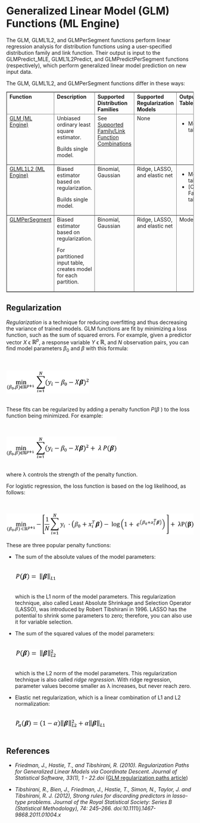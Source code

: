 <html><head></head><body id="wss1507134739235"><h1 class="title topictitle1" id="ariaid-title1">Generalized Linear Model (GLM) Functions (ML Engine)</h1><div class="body conbody"><div class="section" id="wss1507134739235__section_ntj_l24_xcb">
<p class="p">The <span>GLM, GLML1L2, and GLMPerSegment</span> functions perform linear regression analysis for distribution functions using a user-specified distribution family and link function. Their output is input to the <span>GLMPredict_MLE, GLML1L2Predict, and GLMPredictPerSegment</span> functions (respectively), which perform generalized linear model prediction on new input data.</p>
<p class="p">The <span>GLM, GLML1L2, and GLMPerSegment</span> functions differ in these ways:</p><div class="tablenoborder"><table cellpadding="4" cellspacing="0" summary="" id="wss1507134739235__table_N10133_N10013_N10010_N10001" class="table" frame="border" border="1" rules="all"><div class="caption"></div><colgroup span="1"><col style="width:20%" span="1"></col><col style="width:20%" span="1"></col><col style="width:20%" span="1"></col><col style="width:20%" span="1"></col><col style="width:20%" span="1"></col></colgroup><thead class="thead" style="text-align:left;"><tr class="row"><th class="entry cellrowborder" style="vertical-align:top;" id="d109505e37" rowspan="1" colspan="1">Function</th><th class="entry cellrowborder" style="vertical-align:top;" id="d109505e39" rowspan="1" colspan="1">Description</th><th class="entry cellrowborder" style="vertical-align:top;" id="d109505e41" rowspan="1" colspan="1">Supported Distribution Families</th><th class="entry cellrowborder" style="vertical-align:top;" id="d109505e43" rowspan="1" colspan="1">Supported Regularization Models</th><th class="entry cellrowborder" style="vertical-align:top;" id="d109505e45" rowspan="1" colspan="1">Output Tables</th></tr></thead><tbody class="tbody"><tr class="row"><td class="entry cellrowborder" style="vertical-align:top;" headers="d109505e37" rowspan="1" colspan="1"><a href="eej1558472403086.md#hrv1507149150084">GLM (ML Engine)</a></td><td class="entry cellrowborder" style="vertical-align:top;" headers="d109505e39" rowspan="1" colspan="1">Unbiased ordinary least square estimator.
<p class="p">Builds single model.</p></td><td class="entry cellrowborder" style="vertical-align:top;" headers="d109505e41" rowspan="1" colspan="1">See <a href="ewh1563913874279.md">Supported Family/Link Function Combinations</a></td><td class="entry cellrowborder" style="vertical-align:top;" headers="d109505e43" rowspan="1" colspan="1">None</td><td class="entry cellrowborder" style="vertical-align:top;" headers="d109505e45" rowspan="1" colspan="1">
<ul class="ul">
<li class="li">Model table</li></ul></td></tr><tr class="row"><td class="entry cellrowborder" style="vertical-align:top;" headers="d109505e37" rowspan="1" colspan="1"><a href="mxy1558472465230.md#fgw1518542561108">GLML1L2 (ML Engine)</a></td><td class="entry cellrowborder" style="vertical-align:top;" headers="d109505e39" rowspan="1" colspan="1">Biased estimator based on regularization.
<p class="p">Builds single model.</p></td><td class="entry cellrowborder" style="vertical-align:top;" headers="d109505e41" rowspan="1" colspan="1">Binomial, Gaussian</td><td class="entry cellrowborder" style="vertical-align:top;" headers="d109505e43" rowspan="1" colspan="1">Ridge, LASSO, and elastic net</td><td class="entry cellrowborder" style="vertical-align:top;" headers="d109505e45" rowspan="1" colspan="1">
<ul class="ul">
<li class="li">Model table</li>
<li class="li">[Optional] Factor table</li></ul></td></tr><tr class="row"><td class="entry cellrowborder" style="vertical-align:top;" headers="d109505e37" rowspan="1" colspan="1"><a href="vzk1572296570258.md">GLMPerSegment</a></td><td class="entry cellrowborder" style="vertical-align:top;" headers="d109505e39" rowspan="1" colspan="1">Biased estimator based on regularization.
<p class="p">For partitioned input table, creates model for each partition.</p></td><td class="entry cellrowborder" style="vertical-align:top;" headers="d109505e41" rowspan="1" colspan="1">Binomial, Gaussian</td><td class="entry cellrowborder" style="vertical-align:top;" headers="d109505e43" rowspan="1" colspan="1">Ridge, LASSO, and elastic net</td><td class="entry cellrowborder" style="vertical-align:top;" headers="d109505e45" rowspan="1" colspan="1">Model table</td></tr></tbody></table></div></div><div class="section" id="wss1507134739235__section_bh5_4sm_sbb">
<h2 class="title sectiontitle">Regularization</h2>
<p class="p"><dfn class="term">Regularization</dfn> is a technique for reducing overfitting and thus decreasing the variance of trained models. GLM functions are fit by minimizing a loss function, such as the sum of squared errors. For example, given a predictor vector <var class="keyword varname">X</var> ϵ <img class="image" id="wss1507134739235__image_bpr_xth_4z" src="gnf1492104149755.png"></img><span><sup><var class="keyword varname">p</var></sup></span>, a response variable <var class="keyword varname">Y</var> ϵ <img class="image" id="wss1507134739235__image_khk_15h_4z" src="gnf1492104149755.png"></img>, and <var class="keyword varname">N</var> observation pairs, you can find model parameters <var class="keyword varname">β</var><span><sub>0</sub></span> and <span><var class="keyword varname">β</var></span> with this formula:</p><div class="fig fignone" id="wss1507134739235__fig_mcd_gtl_nz"><div class="caption"></div><br clear="none"></br><img class="image" id="wss1507134739235__image_wrv_vtl_nz" src="hcd1491842531658.png" alt="Formula for finding model parameters β0 and β. Used by Machine Learning Engine generalized linear model functions."></img><br clear="none"></br></div>
<p class="p">These fits can be regularized by adding a penalty function <var class="keyword varname">P</var>(<var class="keyword varname">β</var> ) to the loss function being minimized. For example:</p><div class="fig fignone" id="wss1507134739235__fig_bgz_rrl_nz"><div class="caption"></div><br clear="none"></br><img class="image" id="wss1507134739235__image_npg_ytl_nz" src="vye1491842707665.png" alt="Formula that adds penalty to loss function being minimized. Used by Machine Learning Engine generalized linear model functions."></img><br clear="none"></br></div>
<p class="p">where λ controls the strength of the penalty function.</p>
<p class="p">For logistic regression, the loss function is based on the log likelihood, as follows:</p><div class="fig fignone" id="wss1507134739235__fig_pbj_pjr_mz"><div class="caption"></div><br clear="none"></br><img class="image" id="wss1507134739235__image_td1_qjr_mz" src="fua1491599905791.png" alt="Formula for loss function based on the log likelihood. Used by Machine Learning Engine generalized linear model functions."></img><br clear="none"></br></div><div class="p">These are three popular penalty functions:
<ul class="ul" id="wss1507134739235__ul_bz1_xl3_mz">
<li class="li">The sum of the absolute values of the model parameters:<div class="fig fignone" id="wss1507134739235__fig_ezz_srl_nz"><div class="caption"></div><br clear="none"></br><img class="image" id="wss1507134739235__image_e5n_15l_nz" src="dfr1491842751626.png" alt="Formula for penalty function. Equals sum of absolute values of model parameters. Used by Machine Learning Engine generalized linear model functions."></img><br clear="none"></br></div>
<p class="p">which is the L1 norm of the model parameters. This regularization technique, also called Least Absolute Shrinkage and Selection Operator (LASSO), was introduced by Robert Tibshirani in 1996. LASSO has the potential to shrink some parameters to zero; therefore, you can also use it for variable selection.</p></li>
<li class="li">The sum of the squared values of the model parameters:<div class="fig fignone" id="wss1507134739235__fig_yw2_trl_nz"><div class="caption"></div><br clear="none"></br><img class="image" id="wss1507134739235__image_akg_c5l_nz" src="iej1491842781828.png" alt="Formula for penalty function. Equals squared values of model parameters. Used by Machine Learning Engine generalized linear model functions."></img><br clear="none"></br></div>
<p class="p">which is the L2 norm of the model parameters. This regularization technique is also called <dfn class="term">ridge regression</dfn>. With ridge regression, parameter values become smaller as λ increases, but never reach zero.</p></li>
<li class="li">Elastic net regularization, which is a linear combination of L1 and L2 normalization:<div class="fig fignone" id="wss1507134739235__fig_j4l_trl_nz"><div class="caption"></div><br clear="none"></br><img class="image" id="wss1507134739235__image_g3n_d5l_nz" src="sox1491842814356.png" alt="Formula for penalty function elastic net regularization. Used by Machine Learning Engine generalized linear model functions."></img><br clear="none"></br></div></li></ul></div></div><div class="section" id="wss1507134739235__section_s2s_lk3_mz">
<h2 class="title sectiontitle">References</h2>
<ul class="ul" id="wss1507134739235__ul_zjj_km3_mz">
<li class="li">
<p class="p"><cite class="cite">Friedman, J., Hastie, T., and Tibshirani, R. (2010). Regularization Paths for Generalized Linear Models via Coordinate Descent. Journal of Statistical Software, 33(1), 1 - 22.doi</cite> (<a class="xref" href="http://dx.doi.org/10.18637/jss.v033.i01" target="_blank" title="" shape="rect">GLM regularization paths article</a>)</p></li>
<li class="li">
<p class="p"><cite class="cite">Tibshirani, R., Bien, J., Friedman, J., Hastie, T., Simon, N., Taylor, J. and Tibshirani, R. J. (2012), Strong rules for discarding predictors in lasso-type problems. Journal of the Royal Statistical Society: Series B (Statistical Methodology), 74: 245–266. doi:10.1111/j.1467-9868.2011.01004.x</cite></p></li></ul></div></div></body></html>

